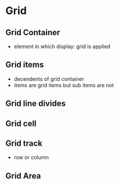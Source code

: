 # Grid

## Grid Container 
- element in which display: grid is applied

## Grid items
- decendents of grid container
- items are grid items but sub items are not

## Grid line divides

## Grid cell

## Grid track
- row or column

## Grid Area

